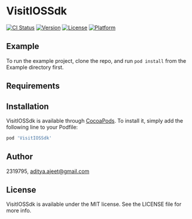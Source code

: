 # VisitIOSSdk

[![CI Status](https://img.shields.io/travis/2319795/VisitIOSSdk.svg?style=flat)](https://travis-ci.org/2319795/VisitIOSSdk)
[![Version](https://img.shields.io/cocoapods/v/VisitIOSSdk.svg?style=flat)](https://cocoapods.org/pods/VisitIOSSdk)
[![License](https://img.shields.io/cocoapods/l/VisitIOSSdk.svg?style=flat)](https://cocoapods.org/pods/VisitIOSSdk)
[![Platform](https://img.shields.io/cocoapods/p/VisitIOSSdk.svg?style=flat)](https://cocoapods.org/pods/VisitIOSSdk)

## Example

To run the example project, clone the repo, and run `pod install` from the Example directory first.

## Requirements

## Installation

VisitIOSSdk is available through [CocoaPods](https://cocoapods.org). To install
it, simply add the following line to your Podfile:

```ruby
pod 'VisitIOSSdk'
```

## Author

2319795, aditya.ajeet@gmail.com

## License

VisitIOSSdk is available under the MIT license. See the LICENSE file for more info.
